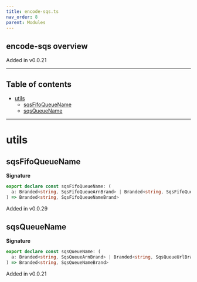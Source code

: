 ```yaml
---
title: encode-sqs.ts
nav_order: 8
parent: Modules
---
```


## encode-sqs overview

Added in v0.0.21

---

<h2 class="text-delta">Table of contents</h2>

- [utils](#utils)
  - [sqsFifoQueueName](#sqsfifoqueuename)
  - [sqsQueueName](#sqsqueuename)

---

# utils

## sqsFifoQueueName

**Signature**

```ts
export declare const sqsFifoQueueName: (
  a: Branded<string, SqsFifoQueueArnBrand> | Branded<string, SqsFifoQueueUrlBrand>
) => Branded<string, SqsFifoQueueNameBrand>
```

Added in v0.0.29

## sqsQueueName

**Signature**

```ts
export declare const sqsQueueName: (
  a: Branded<string, SqsQueueArnBrand> | Branded<string, SqsQueueUrlBrand>
) => Branded<string, SqsQueueNameBrand>
```

Added in v0.0.21
